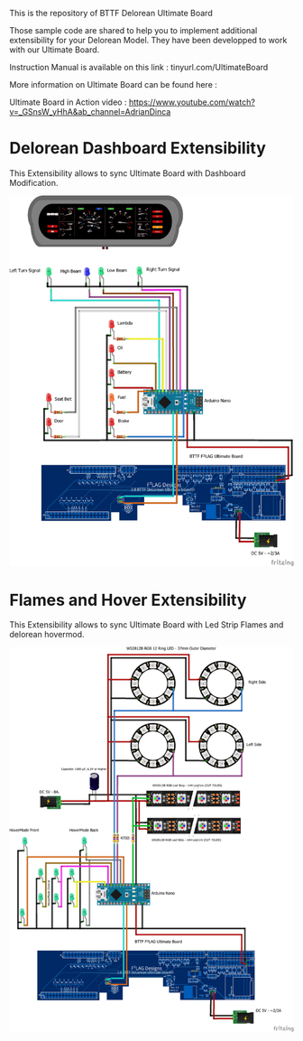 This is the repository of BTTF Delorean Ultimate Board

Those sample code are shared to help you to implement additional extensibility for your Delorean Model.
They have been developped to work with our Ultimate Board.

Instruction Manual is available on this link : tinyurl.com/UltimateBoard

More information on Ultimate Board can be found here :

Ultimate Board in Action video : https://www.youtube.com/watch?v=_GSnsW_yHhA&ab_channel=AdrianDinca

# Delorean Dashboard Extensibility
This Extensibility allows to sync Ultimate Board with Dashboard Modification.

![Alt text](./DashBoard_bb.png?raw=true "Delorean Dashboard Extensibility Wiring")

# Flames and Hover Extensibility
This Extensibility allows to sync Ultimate Board with Led Strip Flames and delorean hovermod.

![Alt text](./Flames&Wheels_bb.png?raw=true "Flames and Hover Extensibility Wiring")